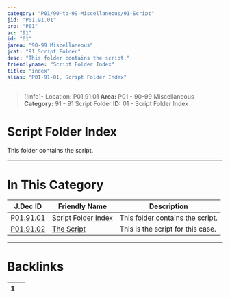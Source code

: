 ```yaml
---
category: "P01/90-to-99-Miscellaneous/91-Script"
jid: "P01.91.01"
pro: "P01"
ac: "91"
id: "01"
jarea: "90-99 Miscellaneous"
jcat: "91 Script Folder"
desc: "This folder contains the script."
friendlyname: "Script Folder Index"
title: "index"
alias: "P01-91-01, Script Folder Index"
---
```

>[!info]- Location: P01.91.01
>**Area:** P01 - 90-99 Miscellaneous
>**Category:** 91 - 91 Script Folder
>**ID:** 01 - Script Folder Index

# Script Folder Index

This folder contains the script.
 


---
# In This Category

| J.Dec ID                                                                            | Friendly Name                                                                         | Description                       |
| ----------------------------------------------------------------------------------- | ------------------------------------------------------------------------------------- | --------------------------------- |
| [P01.91.01](index.md)         | [Script Folder Index](index.md) | This folder contains the script.  |
| [P01.91.02](./92-The-Script.md) | [The Script](./92-The-Script.md)  | This is the script for this case. |


---
# Backlinks
<div><table class="dataview table-view-table"><thead class="table-view-thead"><tr class="table-view-tr-header"><th class="table-view-th"><span></span><span class="dataview small-text">1</span></th><th class="table-view-th"><span></span></th></tr></thead><tbody class="table-view-tbody"></tbody></table></div>